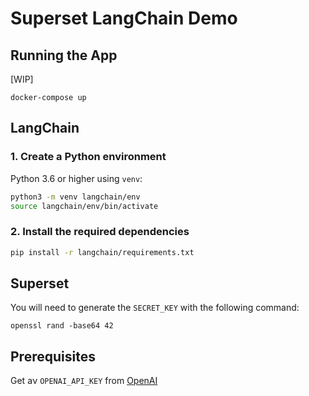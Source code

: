 # Superset LangChain Demo

## Running the App
[WIP]
```
docker-compose up
```

## LangChain

### 1. Create a Python environment
Python 3.6 or higher using `venv`:

``` bash
python3 -m venv langchain/env
source langchain/env/bin/activate
```

### 2. Install the required dependencies
``` bash
pip install -r langchain/requirements.txt
```


## Superset
You will need to generate the `SECRET_KEY` with the following command:
```
openssl rand -base64 42
```


## Prerequisites
Get aν `OPENAI_API_KEY` from [OpenAI](https://platform.openai.com/)
